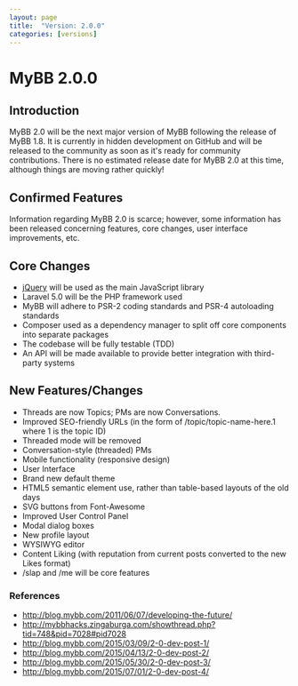 ```yaml
---
layout: page
title:  "Version: 2.0.0"
categories: [versions]
---
```

# MyBB 2.0.0

## Introduction

MyBB 2.0 will be the next major version of MyBB following the release of MyBB 1.8. It is currently in hidden development on GitHub and will be released to the community as soon as it's ready for community contributions. There is no estimated release date for MyBB 2.0 at this time, although things are moving rather quickly!

## Confirmed Features

Information regarding MyBB 2.0 is scarce; however, some information has been released concerning features, core changes, user interface improvements, etc.

## Core Changes

* [jQuery](http://jquery.com/) will be used as the main JavaScript library
* Laravel 5.0 will be the PHP framework used
* MyBB will adhere to PSR-2 coding standards and PSR-4 autoloading standards
* Composer used as a dependency manager to split off core components into separate packages
* The codebase will be fully testable (TDD)
* An API will be made available to provide better integration with third-party systems

## New Features/Changes
* Threads are now Topics; PMs are now Conversations.
* Improved SEO-friendly URLs (in the form of /topic/topic-name-here.1 where 1 is the topic ID)
* Threaded mode will be removed
* Conversation-style (threaded) PMs
* Mobile functionality (responsive design)
* User Interface
* Brand new default theme
* HTML5 semantic element use, rather than table-based layouts of the old days
* SVG buttons from Font-Awesome
* Improved User Control Panel
* Modal dialog boxes
* New profile layout
* WYSIWYG editor
* Content Liking (with reputation from current posts converted to the new Likes format)
* /slap and /me will be core features

### References

* http://blog.mybb.com/2011/06/07/developing-the-future/
* http://mybbhacks.zingaburga.com/showthread.php?tid=748&pid=7028#pid7028
* http://blog.mybb.com/2015/03/09/2-0-dev-post-1/
* http://blog.mybb.com/2015/04/13/2-0-dev-post-2/
* http://blog.mybb.com/2015/05/30/2-0-dev-post-3/
* http://blog.mybb.com/2015/07/01/2-0-dev-post-4/
